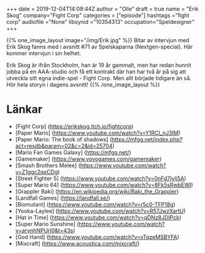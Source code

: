 +++
date = 2019-12-04T14:09:44Z
author = "Olle"
draft = true
name = "Erik Skog"
company="Fight Corp"
categories = ["episode"]
hashtags ="fight corp"
audiofile ="None"
libsynid ="10354313"
occupation="Speldesigner"
+++ 

{{% one_image_layout image="/img/Erik.jpg" %}}
Bitar av intervjun med Erik Skog fanns med i avsnitt #71 av Spelskaparna (Nextgen-special). Här kommer intervjun i sin helhet.

Erik Skog är ifrån Stockholm, han är 19 år gammalt, men har redan hunnit jobba på en AAA-studio och få ett kontrakt där han har två år på sig att utveckla sitt egna indie-spel - Fight Corp. Men allt började tidigare än så. Hör hela storyn i dagens avsnitt!
{{% /one_image_layout %}}

# Länkar
* [Fight Corp] (https://erikskog.itch.io/fightcorp)
* [Paper Mario] (https://www.youtube.com/watch?v=Y1RCl_nJ3IM)
* [Paper Mario: The book of shadows] (https://mfgg.net/index.php?act=resdb&param=02&c=2&id=25704) 
* [Mario Fan Games Galaxy] (https://mfgg.net/) 
* [Gamemaker] (https://www.yoyogames.com/gamemaker)
* [Smash Brothers Melee] (https://www.youtube.com/watch?v=Z1ggc2qxCDg)
* [Street Fighter 5] (https://www.youtube.com/watch?v=0nFd7Iylj5A)
* [Super Mario 64] (https://www.youtube.com/watch?v=8Fk5sRwbEWI)
* [Grappler Baki] (https://en.wikipedia.org/wiki/Baki_the_Grappler)
* [Landfall Games] (https://landfall.se/)
* [Biomutant] (https://www.youtube.com/watch?v=r5c0-TFP18g)
* [Yooka-Laylee] (https://www.youtube.com/watch?v=R57JwzXartU)
* [Hat in Time] (https://www.youtube.com/watch?v=qDNz8JDIPck)
* [Super Mario Sunshine] (https://www.youtube.com/watch?v=arvnhNPUrl0&t=43s)
* [God Hand] (https://www.youtube.com/watch?v=xTqzeMSBYFA)
* [Mixcraft] (https://www.acoustica.com/mixcraft/)


